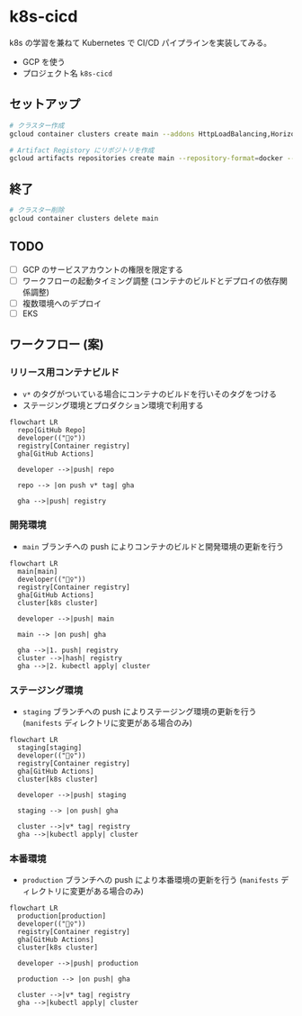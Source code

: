 # k8s-cicd

k8s の学習を兼ねて Kubernetes で CI/CD パイプラインを実装してみる。

- GCP を使う
- プロジェクト名 `k8s-cicd`

## セットアップ

```bash
# クラスター作成
gcloud container clusters create main --addons HttpLoadBalancing,HorizontalPodAutoscaling,NetworkPolicy

# Artifact Registory にリポジトリを作成
gcloud artifacts repositories create main --repository-format=docker --location=asia-northeast1
```



## 終了

```bash
# クラスター削除
gcloud container clusters delete main
```



## TODO

- [ ] GCP のサービスアカウントの権限を限定する
- [ ] ワークフローの起動タイミング調整 (コンテナのビルドとデプロイの依存関係調整)
- [ ] 複数環境へのデプロイ
- [ ] EKS

## ワークフロー (案)

### リリース用コンテナビルド

- `v*` のタグがついている場合にコンテナのビルドを行いそのタグをつける
- ステージング環境とプロダクション環境で利用する

```mermaid
flowchart LR
  repo[GitHub Repo]
  developer(("🙋‍♀️"))
  registry[Container registry]
  gha[GitHub Actions]

  developer -->|push| repo
  
  repo --> |on push v* tag| gha
  
  gha -->|push| registry

```

### 

### 開発環境

- `main` ブランチへの push によりコンテナのビルドと開発環境の更新を行う

```mermaid
flowchart LR
  main[main]
  developer(("🙋‍♀️"))
  registry[Container registry]
  gha[GitHub Actions]
  cluster[k8s cluster]

  developer -->|push| main
  
  main --> |on push| gha
  
  gha -->|1. push| registry
  cluster -->|hash| registry
  gha -->|2. kubectl apply| cluster

```

### ステージング環境

- `staging` ブランチへの push によりステージング環境の更新を行う (`manifests` ディレクトリに変更がある場合のみ)

```mermaid
flowchart LR
  staging[staging]
  developer(("🙋‍♀️"))
  registry[Container registry]
  gha[GitHub Actions]
  cluster[k8s cluster]

  developer -->|push| staging
  
  staging --> |on push| gha
  
  cluster -->|v* tag| registry
  gha -->|kubectl apply| cluster

```

### 本番環境

- `production` ブランチへの push により本番環境の更新を行う (`manifests` ディレクトリに変更がある場合のみ)

```mermaid
flowchart LR
  production[production]
  developer(("🙋‍♀️"))
  registry[Container registry]
  gha[GitHub Actions]
  cluster[k8s cluster]

  developer -->|push| production
  
  production --> |on push| gha
  
  cluster -->|v* tag| registry
  gha -->|kubectl apply| cluster

```

